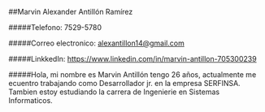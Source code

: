 ##Marvin Alexander Antillón Ramírez

#####Telefono: 7529-5780

#####Correo electronico: alexantillon14@gmail.com

#####LinkkedIn: https://www.linkedin.com/in/marvin-antillon-705300239 

#####Hola, mi nombre es Marvin Antillón tengo 26 años, actualmente me ecuentro trabajando como Desarrollador jr. en la empresa SERFINSA. Tambien estoy estudiando la carrera de Ingenierie en Sistemas Informaticos.

